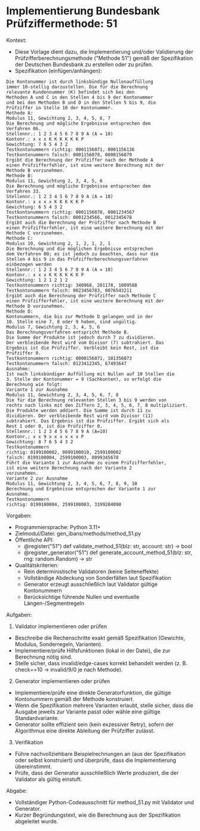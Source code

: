 # Implementierung Bundesbank Prüfziffermethode: 51

Kontext:
- Diese Vorlage dient dazu, die Implementierung und/oder Validierung der Prüfzifferberechnungsmethode ("Methode 51") gemäß der Spezifikation der Deutschen Bundesbank zu erstellen oder zu prüfen.
- Spezifikation (einfügen/anhängen):

```Text
Die Kontonummer ist durch linksbündige Nullenauffüllung
immer 10-stellig darzustellen. Die für die Berechnung
relevante Kundennummer (K) befindet sich bei den
Methoden A und C in den Stellen 4 bis 9 der Kontonummer
und bei den Methoden B und D in den Stellen 5 bis 9, die
Prüfziffer in Stelle 10 der Kontonummer.
Methode A:
Modulus 11, Gewichtung 2, 3, 4, 5, 6, 7
Die Berechnung und mögliche Ergebnisse entsprechen dem
Verfahren 06.
Stellennr.: 1 2 3 4 5 6 7 8 9 A (A = 10)
Kontonr.: x x x K K K K K K P
Gewichtung: 7 6 5 4 3 2
Testkontonummern richtig: 0001156071, 0001156136
Testkontonummern falsch: 0001156078, 0000156079
Ergibt die Berechnung der Prüfziffer nach der Methode A
einen Prüfzifferfehler, ist eine weitere Berechnung mit der
Methode B vorzunehmen.
Methode B:
Modulus 11, Gewichtung 2, 3, 4, 5, 6
Die Berechnung und mögliche Ergebnisse entsprechen dem
Verfahren 33.
Stellennr.: 1 2 3 4 5 6 7 8 9 A (A = 10)
Kontonr.: x x x x K K K K K P
Gewichtung: 6 5 4 3 2
Testkontonummern richtig: 0001156078, 0001234567
Testkontonummern falsch: 0001234566, 0012345678
Ergibt auch die Berechnung der Prüfziffer nach Methode B
einen Prüfzifferfehler, ist eine weitere Berechnung mit der
Methode C vorzunehmen.
Methode C:
Modulus 10, Gewichtung 2, 1, 2, 1, 2, 1
Die Berechnung und die möglichen Ergebnisse entsprechen
dem Verfahren 00; es ist jedoch zu beachten, dass nur die
Stellen 4 bis 9 in das Prüfzifferberechnungsverfahren
einbezogen werden
Stellennr.: 1 2 3 4 5 6 7 8 9 A (A = 10)
Kontonr.: x x x K K K K K K P
Gewichtung: 1 2 1 2 1 2
Testkontonummern richtig: 340968, 201178, 1009588
Testkontonummern falsch: 0023456783, 0076543211
Ergibt auch die Berechnung der Prüfziffer nach Methode C
einen Prüfzifferfehler, ist eine weitere Berechnung mit der
Methode D vorzunehmen.
Methode D:
Kontonummern, die bis zur Methode D gelangen und in der
10. Stelle eine 7, 8 oder 9 haben, sind ungültig.
Modulus 7, Gewichtung 2, 3, 4, 5, 6
Das Berechnungsverfahren entspricht Methode B.
Die Summe der Produkte ist jedoch durch 7 zu dividieren.
Der verbleibende Rest wird vom Divisor (7) subtrahiert. Das
Ergebnis ist die Prüfziffer. Verbleibt kein Rest, ist die
Prüfziffer 0.
Testkontonummern richtig: 0000156071, 101356073
Testkontonummern falsch: 0123412345, 67493647
Ausnahme:
Ist nach linksbündiger Auffüllung mit Nullen auf 10 Stellen die
3. Stelle der Kontonummer = 9 (Sachkonten), so erfolgt die
Berechnung wie folgt:
Variante 1 zur Ausnahme
Modulus 11, Gewichtung 2, 3, 4, 5, 6, 7, 8
Die für die Berechnung relevanten Stellen 3 bis 9 werden von
rechts nach links mit den Ziffern 2, 3, 4, 5, 6, 7, 8 multipliziert.
Die Produkte werden addiert. Die Summe ist durch 11 zu
dividieren. Der verbleibende Rest wird vom Divisor (11)
subtrahiert. Das Ergebnis ist die Prüfziffer. Ergibt sich als
Rest 1 oder 0, ist die Prüfziffer 0.
Stellennr.: 1 2 3 4 5 6 7 8 9 A (A=10)
Kontonr.; x x 9 x x x x x x P
Gewichtung: 8 7 6 5 4 3 2
Testkontonummern
richtig: 0199100002, 0099100010, 2599100002
falsch: 0199100004, 2599100003, 0099345678
Führt die Variante 1 zur Ausnahme zu einem Prüfzifferfehler,
ist eine weitere Berechnung nach der Variante 2
vorzunehmen.
Variante 2 zur Ausnahme
Modulus 11, Gewichtung 2, 3, 4, 5, 6, 7, 8, 9, 10
Berechnung und Ergebnisse entsprechen der Variante 1 zur
Ausnahme.
Testkontonummern
richtig: 0199100004, 2599100003, 3199204090
```

Vorgaben:
- Programmiersprache: Python 3.11+
- Zielmodul/Datei: gen_ibans/methods/method_51.py
- Öffentliche API:
  - @register("51") def validate_method_51(blz: str, account: str) -> bool
  - @register_generator("51") def generate_account_method_51(blz: str, rng: random.Random) -> str
- Qualitätskriterien:
  - Rein deterministische Validatoren (keine Seiteneffekte)
  - Vollständige Abdeckung von Sonderfällen laut Spezifikation
  - Generator erzeugt ausschließlich laut Validator gültige Kontonummern
  - Berücksichtige führende Nullen und eventuelle Längen-/Segmentregeln

Aufgaben:
1) Validator implementieren oder prüfen
- Beschreibe die Rechenschritte exakt gemäß Spezifikation (Gewichte, Modulus, Sonderregeln, Varianten).
- Implementiere/prüfe Hilfsfunktionen (lokal in der Datei), die zur Berechnung nötig sind.
- Stelle sicher, dass invalid/edge-cases korrekt behandelt werden (z. B. check==10 -> invalid/9/0 je nach Methode).

2) Generator implementieren oder prüfen
- Implementiere/prüfe eine direkte Generatorfunktion, die gültige Kontonummern gemäß der Methode konstruiert.
- Wenn die Spezifikation mehrere Varianten erlaubt, stelle sicher, dass die Ausgabe jeweils zur Variante passt oder wähle eine gültige Standardvariante.
- Generator sollte effizient sein (kein exzessiver Retry), sofern der Algorithmus eine direkte Ableitung der Prüfziffer zulässt.

3) Verifikation
- Führe nachvollziehbare Beispielrechnungen an (aus der Spezifikation oder selbst konstruiert) und überprüfe, dass die Implementierung übereinstimmt.
- Prüfe, dass der Generator ausschließlich Werte produziert, die der Validator als gültig einstuft.

Abgabe:
- Vollständiger Python-Codeausschnitt für method_51.py mit Validator und Generator.
- Kurzer Begründungstext, wie die Berechnung aus der Spezifikation abgeleitet wurde.